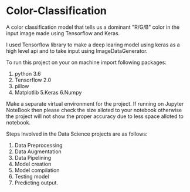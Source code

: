 # Color-Classification

A color classification model that tells us a dominant "R/G/B" color in the input image made using Tensorflow and Keras. 

I used Tensorflow library to make a deep learing model using keras as a high level api and to take input using ImageDataGenerator.

To run this project on your on machine import following packages:
1. python 3.6
2. Tensorflow 2.0
3. pillow
4. Matplotlib
5.Keras
6.Numpy

Make a separate virtual environment for the project. If running on Jupyter NoteBook then please check the size alloted to your notebook otherwise the project will not show the proper accuracy due to less space alloted to notebook.

Steps Involved in the Data Science projects are as follows:
1. Data Preprocessing
2. Data Augmentation
3. Data Pipelining
4. Model creation
5. Model compilation
6. Testing model
7. Predicting output.
